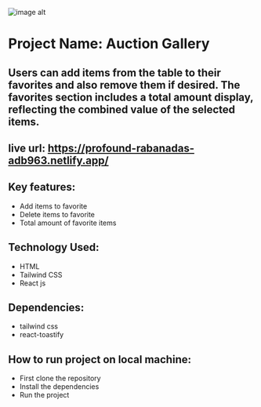 ![image alt](https://i.ibb.co/359RWzhp/ss3.jpg)
# Project Name: Auction Gallery
##  Users can add items from the table to their favorites and also remove them if desired. The favorites section includes a total amount display, reflecting the combined value of the selected items.
## live url: https://profound-rabanadas-adb963.netlify.app/
## Key features:
   - Add items to favorite
   - Delete items to favorite
   - Total amount of favorite items
  
## Technology Used:
   - HTML
   - Tailwind CSS
   - React js
   
## Dependencies:
   - tailwind css
   - react-toastify
## How to run project on local machine:
   - First clone the repository
   - Install the dependencies
   - Run the project 

